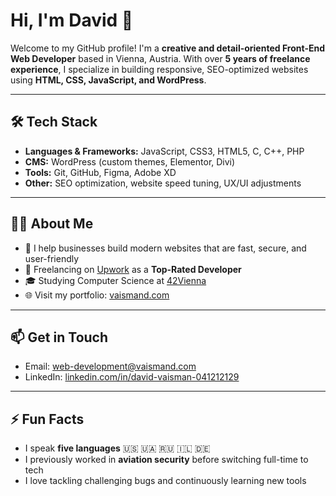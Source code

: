 # Hi, I'm David 👋

Welcome to my GitHub profile! I'm a **creative and detail-oriented Front-End Web Developer** based in Vienna, Austria. With over **5 years of freelance experience**, I specialize in building responsive, SEO-optimized websites using **HTML, CSS, JavaScript, and WordPress**.

---

## 🛠️ Tech Stack

- **Languages & Frameworks:** JavaScript, CSS3, HTML5, C, C++, PHP
- **CMS:** WordPress (custom themes, Elementor, Divi)
- **Tools:** Git, GitHub, Figma, Adobe XD
- **Other:** SEO optimization, website speed tuning, UX/UI adjustments

---

## 👨‍💻 About Me

- 🔧 I help businesses build modern websites that are fast, secure, and user-friendly
- 🚀 Freelancing on [Upwork](https://www.upwork.com/freelancers/~0161765a02e67ee43b) as a **Top-Rated Developer**
- 🎓 Studying Computer Science at [42Vienna](https://42vienna.com)
- 🌐 Visit my portfolio: [vaismand.com](https://vaismand.com)

---

## 📫 Get in Touch

- Email: [web-development@vaismand.com](mailto:web-development@vaismand.com)
- LinkedIn: [linkedin.com/in/david-vaisman-041212129](https://www.linkedin.com/in/david-vaisman-041212129/)

---

## ⚡ Fun Facts

- I speak **five languages** 🇺🇸 🇺🇦 🇷🇺 🇮🇱 🇩🇪
- I previously worked in **aviation security** before switching full-time to tech
- I love tackling challenging bugs and continuously learning new tools

